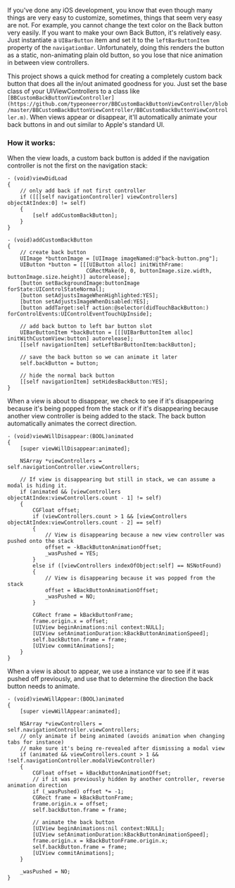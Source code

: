 If you've done any iOS development, you know that even though many things are very easy to customize, sometimes, things that seem very easy are not. For example, you cannot change the text color on the Back button very easily. If you want to make your own Back Button, it's relatively easy. Just instantiate a `UIBarButton` item and set it to the `leftBarButtonItem` property of the `navigationBar`. Unfortunately, doing this renders the button as a static, non-animating plain old button, so you lose that nice animation in between view controllers.

This project shows a quick method for creating a completely custom back button that does all the in/out animated goodness for you. Just set the base class of your UIViewControllers to a class like `[BBCustomBackButtonViewController](https://github.com/typeoneerror/BBCustomBackButtonViewController/blob/master/BBCustomBackButtonViewController/BBCustomBackButtonViewController.m)`. When views appear or disappear, it'll automatically animate your back buttons in and out similar to Apple's standard UI.

### How it works:

When the view loads, a custom back button is added if the navigation controller is not the first on the navigation stack:

    - (void)viewDidLoad
    {
        // only add back if not first controller
        if ([[[self navigationController] viewControllers] objectAtIndex:0] != self)
        {
            [self addCustomBackButton];
        }
    }

    - (void)addCustomBackButton
    {
        // create back button
        UIImage *buttonImage = [UIImage imageNamed:@"back-button.png"];
        UIButton *button = [[[UIButton alloc] initWithFrame:
                             CGRectMake(0, 0, buttonImage.size.width, buttonImage.size.height)] autorelease];
        [button setBackgroundImage:buttonImage forState:UIControlStateNormal];
        [button setAdjustsImageWhenHighlighted:YES];
        [button setAdjustsImageWhenDisabled:YES];
        [button addTarget:self action:@selector(didTouchBackButton:) forControlEvents:UIControlEventTouchUpInside];

        // add back button to left bar button slot
        UIBarButtonItem *backButton = [[[UIBarButtonItem alloc] initWithCustomView:button] autorelease];
        [[self navigationItem] setLeftBarButtonItem:backButton];

        // save the back button so we can animate it later
        self.backButton = button;

        // hide the normal back button
        [[self navigationItem] setHidesBackButton:YES];
    }

When a view is about to disappear, we check to see if it's disappearing because it's being popped from the stack
or if it's disappearing because another view controller is being added to the stack. The back button
automatically animates the correct direction.

    - (void)viewWillDisappear:(BOOL)animated
    {
        [super viewWillDisappear:animated];

        NSArray *viewControllers = self.navigationController.viewControllers;

        // If view is disappearing but still in stack, we can assume a modal is hiding it.
        if (animated && [viewControllers objectAtIndex:viewControllers.count - 1] != self)
        {
            CGFloat offset;
            if (viewControllers.count > 1 && [viewControllers objectAtIndex:viewControllers.count - 2] == self)
            {
                // View is disappearing because a new view controller was pushed onto the stack
                offset = -kBackButtonAnimationOffset;
                _wasPushed = YES;
            }
            else if ([viewControllers indexOfObject:self] == NSNotFound)
            {
                // View is disappearing because it was popped from the stack
                offset = kBackButtonAnimationOffset;
                _wasPushed = NO;
            }

            CGRect frame = kBackButtonFrame;
            frame.origin.x = offset;
            [UIView beginAnimations:nil context:NULL];
            [UIView setAnimationDuration:kBackButtonAnimationSpeed];
            self.backButton.frame = frame;
            [UIView commitAnimations];
        }
    }


When a view is about to appear, we use a instance var to see if it was pushed off previously, and
use that to determine the direction the back button needs to animate.

    - (void)viewWillAppear:(BOOL)animated
    {
        [super viewWillAppear:animated];

        NSArray *viewControllers = self.navigationController.viewControllers;
        // only animate if being animated (avoids animation when changing tabs for instance)
        // make sure it's being re-revealed after dismissing a modal view
        if (animated && viewControllers.count > 1 && !self.navigationController.modalViewController)
        {
            CGFloat offset = kBackButtonAnimationOffset;
            // if it was previously hidden by another controller, reverse animation direction
            if (_wasPushed) offset *= -1;
            CGRect frame = kBackButtonFrame;
            frame.origin.x = offset;
            self.backButton.frame = frame;

            // animate the back button
            [UIView beginAnimations:nil context:NULL];
            [UIView setAnimationDuration:kBackButtonAnimationSpeed];
            frame.origin.x = kBackButtonFrame.origin.x;
            self.backButton.frame = frame;
            [UIView commitAnimations];
        }

        _wasPushed = NO;
    }
